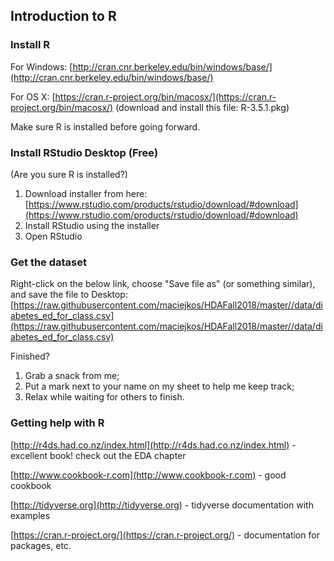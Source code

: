 ## Introduction to R

### Install R
For Windows: 
[http://cran.cnr.berkeley.edu/bin/windows/base/](http://cran.cnr.berkeley.edu/bin/windows/base/) 

For OS X: 
[https://cran.r-project.org/bin/macosx/](https://cran.r-project.org/bin/macosx/)  (download and install this file: R-3.5.1.pkg)

Make sure R is installed before going forward.

### Install RStudio Desktop (Free)
(Are you sure R is installed?)

1. Download installer from here: [https://www.rstudio.com/products/rstudio/download/#download](https://www.rstudio.com/products/rstudio/download/#download) 
2. Install RStudio using the installer
3. Open RStudio

### Get the dataset
Right-click on the below link, choose "Save file as" (or something similar), and save the file to Desktop:
[https://raw.githubusercontent.com/maciejkos/HDAFall2018/master//data/diabetes_ed_for_class.csv](https://raw.githubusercontent.com/maciejkos/HDAFall2018/master//data/diabetes_ed_for_class.csv)

Finished? 
1. Grab a snack from me;
2. Put a mark next to your name on my sheet to help me keep track; 
3. Relax while waiting for others to finish.

### Getting help with R

[http://r4ds.had.co.nz/index.html](http://r4ds.had.co.nz/index.html)   - excellent book! check out the EDA chapter

[http://www.cookbook-r.com](http://www.cookbook-r.com)  - good cookbook

[http://tidyverse.org](http://tidyverse.org) - tidyverse documentation with examples

[https://cran.r-project.org/](https://cran.r-project.org/) - documentation for packages, etc.


<!---

## Introduction to Stata


### Accessing Stata

1. Download and setup Workspot using instructions here: 
[https://www.workspot.com/download](https://www.workspot.com/download):
  * "company email" = your husky email, e.g., "kos.m@husky.neu.edu" 
  * your password = your husky password
  * your domain = "nunet\ " and your husky username, but don't add "husky.neu.edu", e.g, "nunet\kos.m"
  * Any problems? Let me know and I will help!
2. Finished? Grab a treat from me, put a mark next to your name on my sheet to help me keep track, relax while waiting for others to finish.


3. Open AppCloud, Start Windows 10.
4. Open Stata**15**: 

	Go to Start > Statistical and Computational > Stata**15**
5. Open web browser (Edge), go to our website: 
[http://tiny.cc/HDA2018](http://tiny.cc/HDA2018).
6. Right-click on the below link, choose "Save target as", and save the file to Desktop:
[https://raw.githubusercontent.com/maciejkos/HDAFall2018/master//data/diabetes_ed_for_class.csv](https://raw.githubusercontent.com/maciejkos/HDAFall2018/master//data/diabetes_ed_for_class.csv)  

More content will appear here soon.


### Stata resources:
* Plotting: ["Visual Guide to Stata Graphics"](https://www.google.com/search?q=visual+guide+to+stata+graphics&oq=visual+guide+to+stata+graphics)
* Excellent Stata tutorials @ UCLA IDRE: [https://stats.idre.ucla.edu/stata/](https://stats.idre.ucla.edu/stata/)




* Choosing the correct statistical test: [https://stats.idre.ucla.edu/other/mult-pkg/whatstat/](https://stats.idre.ucla.edu/other/mult-pkg/whatstat/)

--->
